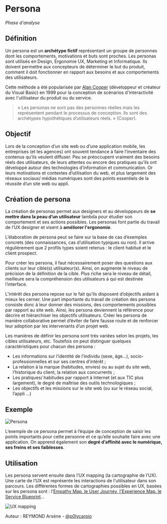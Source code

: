 # Persona
*Phase d'analyse*

## Définition

Un persona est un **archétype fictif** représentant un groupe de personnes dont les comportements, motivations et buts sont proches. Les personas sont utilisés en Design, Ergonomie UX, Marketing et Informatique. Ils doivent permettre aux concepteurs de déterminer le but du produit, comment il doit fonctionner en rapport aux besoins et aux comportements des utilisateurs.

Cette méthode a été popularisée par [Alan Cooper](https://fr.wikipedia.org/wiki/Alan_Cooper) (développeur et créateur du Visual Basic) en 1999 pour la conception de scénarios d'interactivité avec l'utilisateur du produit ou du service.

> « Les personas ne sont pas des personnes réelles mais les représentent pendant le processus de conception. Ils sont des archétypes hypothétiques d’utilisateurs réels. » (Cooper).

## Objectif

Lors de la conception d’un site web ou d’une application mobile, les entreprises (et les agences) ont souvent tendance à faire l’inventaire des contenus qu’ils veulent diffuser. Peu se préoccupent vraiment des besoins réels des utilisateurs, de leurs attentes ou encore des pratiques qu’ils ont développé autour des technologies d’information et communication. Or leurs motivations et contextes d’utilisation du web, et plus largement  des réseaux sociaux/ médias numériques sont des points essentiels de la réussite d’un site web ou appli.

## Création de persona

La création de personas permet aux designers et au développeurs de **se mettre dans la peau d’un utilisateur** lambda pour étudier son comportement et ses actions possibles. Les personas font partie du travail de l’UX designer et visent à **améliorer l'ergonomie**.

L’élaboration de persona peut se faire sur la base de cas d’exemples concrets (des connaissances, cas d’utilisation typiques ou non). Il arrive régulièrement que 2 profils types soient retenus : le client habitué et le client prospect.

Pour créer les persona, il faut nécessairement poser des questions aux clients sur leur cible(s) utilisateur(s). Ainsi, on augmente le niveau de précision de la définition de la cible. Plus riche sera le niveau de détail, meilleure sera la compréhension des utilisateurs à qui est destinée l’interface.

L’intérêt des persona repose sur le fait qu’ils disposent d’objectifs aidant à mieux les cerner. Une part importante du travail de création des persona consiste donc à leur donner des missions, des comportements possibles par rapport au site web. Ainsi, les persona deviennent la référence pour décrire et hiérarchiser les objectifs utilisateurs.
Créer les persona de manière collaborative permet d’éviter de faire fausse route et de renforcer leur adoption par les intervenants d’un projet web.

Les manières de définir les persona sont très variées selon les projets, les cibles utilisateurs, etc. Toutefois on peut distinguer quelques caractéristiques pour chacun des persona :
- Les informations sur l’identité de l’individu (sexe, âge…), socio-professionnelles et sur ses centres d’intérêt ;  
- La relation à la marque (habitudes, envies) ou au sujet du site web, l’historique du client, la relation aux concurrents ;
- Les pratiques/ habitudes par rapport à Internet (et aux TIC plus largement), le degré de maîtrise des outils technologiques ;
- Les objectifs et les missions sur le site web (ou sur le réseau social, l’appli …)

## Exemple

![Persona](https://www.weloveusers.com/images/formation/articles/personas/exemple-persona-vignette@2x.jpg)

L’exemple de ce persona permet à l’équipe de conception de saisir les points importants pour cette personne et ce qu’elle souhaite faire avec une application. On apprend également son **degré d’affinité avec le numérique, ses freins et ses faiblesses**.

## Utilisation

Les persona servent ensuite dans l’UX mapping (la cartographie de l’UX). Une carte de l’UX est représente les interactions de l'utilisateur dans son parcours. Les différentes formes de cartographies possibles en UX, basées sur les persona sont : l’[Empathy Map, le User Journey, l'Experience Map, le Service Blueprint](https://www.adimeo.com/blog/ux-mapping-ou-cartographie-de-lux-user-journey-experience-map-ou-blueprint)…

![UX mapping](https://www.adimeo.com/hubfs/image-png.png)

Auteur : REYMOND Arsène - [@p0lycarpio](https://github.com/p0lycarpio)
